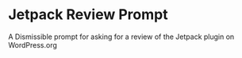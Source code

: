 # Jetpack Review Prompt

A Dismissible prompt for asking for a review of the Jetpack plugin on WordPress.org
